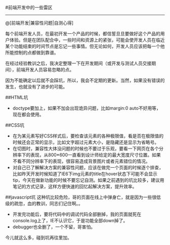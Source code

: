 #前端开发中的一些雷区

----------------

@[前端开发|兼容性问题|自测心得]

每个前端开发人员，在最初开发一个产品的时候，都信誓旦旦要做好这个产品的用户体验。但是在团队配合中，一些时间和资源上的紧张，可能会使开发人员在临近某个功能结束的时间节点是忘记一些事情。但无论如何，开发人员应该把每一个他所能控制的点都做到靠谱。  

在经过经验教训之后，我决定整理一下在开发期间（或开发与测试人员交接期间），前端开发人员容易忽略的点。

因为不能确定以后就不会踩坑，所以，我会不定期的更新。当然，如果没有错误的发生，也就没有了进步的可能。

##HTML坑

* doctype要加上，如果不加会出现诡异问题，比如margin:0 auto不好用等，现在都会使用<!doctype html>。


##CSS坑
* 在为某元素写好CSS样式后，要检查该元素的各种极限值，看是否在极限值的时候还会正常的显示，比如文字超过元素大小，是隐藏还是显示为省略号。
* 在切图时，兼容性大体没问题的时候也不要过于乐观，要看一下网页在各个分辨率下的表现，从800*600一直看到设计师给定的最大宽度尺寸位置。如果不看不同分辨率下的表现，很容易造成背景图片或者元素错位的情况。
* 对自己已了解解决方案的兼容性问题，应该在做完一个页面的时候逐个排查，比如昨天开发时候知道了IE6下img元素的title在hover状态下可能不会显示tip，今天在做新功能的时候不要忘记自测。如果之前遇到的坑比较多，建议用笔记的方式记录，这样方便快速的回忆起解决方案，提升效率。

##javascript坑
这种坑比较危险，哥的页面在线上中弹身亡，就是因为一些很低级的疏忽，血的教训，同志们记住啊。。

* 开发完功能后，要将代码中的调试代码全部删掉，我的页面就死在console.log上了，IE不认识它，于是功能全部down掉了。
* debugger也全删了，一个不留，哥害怕。


今儿就这么多，碰到坑再往里加。
 
